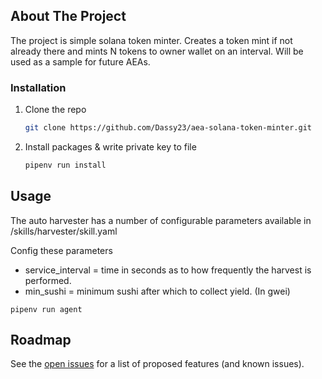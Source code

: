 <!-- ABOUT THE PROJECT -->

## About The Project

The project is simple solana token minter. Creates a token mint if not already there and mints N tokens to owner wallet on an interval. Will be used as a sample for future AEAs.

### Installation

1. Clone the repo
   ```sh
   git clone https://github.com/Dassy23/aea-solana-token-minter.git
   ```
2. Install packages & write private key to file
   ```sh
   pipenv run install
   ```

<!-- USAGE EXAMPLES -->

## Usage

The auto harvester has a number of configurable parameters available in /skills/harvester/skill.yaml

Config these parameters

- service_interval = time in seconds as to how frequently the harvest is performed.
- min_sushi = minimum sushi after which to collect yield. (In gwei)

```
pipenv run agent
```

<!-- ROADMAP -->

## Roadmap

See the [open issues](https://github.com/8ball030/sushi-farmer/issues) for a list of proposed features (and known issues).
